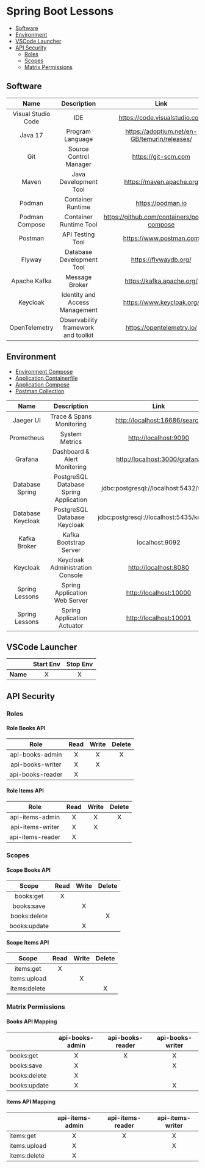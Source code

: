 # Spring Boot Lessons

- [Software](#software)
- [Environment](#environment)
- [VSCode Launcher](#vscode-launcher)
- [API Security](#api-security)
  - [Roles](#roles)
  - [Scopes](#scopes)
  - [Matrix Permissions](#matrix-permissions)

## Software

| **Name** | **Description** | **Link** |
| :-: | :-: | :-: |
| Visual Studio Code | IDE | <https://code.visualstudio.com> |
| Java 17 | Program Language | <https://adoptium.net/en-GB/temurin/releases/> |
| Git | Source Control Manager | <https://git-scm.com> |
| Maven | Java Development Tool | <https://maven.apache.org> |
| Podman | Container Runtime | <https://podman.io> |
| Podman Compose | Container Runtime Tool | <https://github.com/containers/podman-compose> |
| Postman | API Testing Tool | <https://www.postman.com> |
| Flyway | Database Development Tool | <https://flywaydb.org/> |
| Apache Kafka | Message Broker | <https://kafka.apache.org/> |
| Keycloak | Identity and Access Management | <https://www.keycloak.org/> |
| OpenTelemetry | Observability framework and toolkit | <https://opentelemetry.io/> |

## Environment

- [Environment Compose](./container/compose.yaml)
- [Application Containerfile](Containerfile.jvm)
- [Application Compose](./deploy/compose.yaml)
- [Postman Collection](./collections/postman.json)

| **Name** | **Description** | **Link** |
| :-: | :-: | :-: |
| Jaeger UI | Trace & Spans Monitoring | <http://localhost:16686/search> |
| Prometheus | System Metrics | <http://localhost:9090> |
| Grafana | Dashboard & Alert Monitoring | <http://localhost:3000/grafana> |
| Database Spring | PostgreSQL Database Spring Application | jdbc:postgresql://localhost:5432/spring |
| Database Keycloak | PostgreSQL Database Keycloak | jdbc:postgresql://localhost:5435/keycloak |
| Kafka Broker | Kafka Bootstrap Server | localhost:9092 |
| Keycloak | Keycloak Administration Console | <http://localhost:8080> |
| Spring Lessons | Spring Application Web Server | <http://localhost:10000> |
| Spring Lessons | Spring Application Actuator | <http://localhost:10001> |

## VSCode Launcher

| | **Start Env** | **Stop Env** |
| :-: | :-: | :-: |
| **Name** | X | X |

## API Security

### Roles

#### Role Books API

| **Role** | **Read** | **Write** | **Delete** |
| :-: | :-: | :-: | :-: |
| api-books-admin | X | X | X |
| api-books-writer | X | X | |
| api-books-reader | X | | |

#### Role Items API

| **Role** | **Read** | **Write** | **Delete** |
| :-: | :-: | :-: | :-: |
| api-items-admin | X | X | X |
| api-items-writer | X | X | |
| api-items-reader | X | | |

### Scopes

#### Scope Books API

| **Scope** | **Read** | **Write** | **Delete** |
| :-: | :-: | :-: | :-: |
| books:get | X | | |
| books:save | | X | |
| books:delete | | | X |
| books:update | | X | |

#### Scope Items API

| **Scope** | **Read** | **Write** | **Delete** |
| :-: | :-: | :-: | :-: |
| items:get | X | | |
| items:upload | | X | |
| items:delete | | | X |

### Matrix Permissions

#### Books API Mapping

| | **api-books-admin** | **api-books-reader** | **api-books-writer** |
| :- | :-: | :-: | :-: |
| books:get | X | X | X |
| books:save | X | | X |
| books:delete | X | | |
| books:update | X | | X |

#### Items API Mapping

| | **api-items-admin** | **api-items-reader** | **api-items-writer** |
| :- | :-: | :-: | :-: |
| items:get | X | X | X |
| items:upload | X | | X |
| items:delete | X | | |
